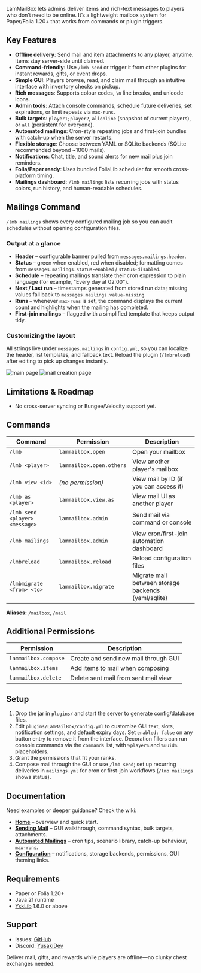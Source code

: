 LamMailBox lets admins deliver items and rich-text messages to players who don’t need to be online. It’s a lightweight mailbox system for Paper/Folia 1.20+ that works from commands or plugin triggers.

## Key Features

* **Offline delivery**: Send mail and item attachments to any player, anytime. Items stay server-side until claimed.
* **Command-friendly**: Use `/lmb send` or trigger it from other plugins for instant rewards, gifts, or event drops.
* **Simple GUI**: Players browse, read, and claim mail through an intuitive interface with inventory checks on pickup.
* **Rich messages**: Supports colour codes, `\n` line breaks, and unicode icons.
* **Admin tools**: Attach console commands, schedule future deliveries, set expirations, or limit repeats via `max-runs`.
* **Bulk targets**: `player1;player2`, `allonline` (snapshot of current players), or `all` (persistent for everyone).
* **Automated mailings**: Cron-style repeating jobs and first-join bundles with catch-up when the server restarts.
* **Flexible storage**: Choose between YAML or SQLite backends (SQLite recommended beyond ~1000 mails).
* **Notifications**: Chat, title, and sound alerts for new mail plus join reminders.
* **Folia/Paper ready**: Uses bundled FoliaLib scheduler for smooth cross-platform timing.
* **Mailings dashboard**: `/lmb mailings` lists recurring jobs with status colors, run history, and human-readable schedules.

## Mailings Command

`/lmb mailings` shows every configured mailing job so you can audit schedules without opening configuration files.

### Output at a glance

- **Header** – configurable banner pulled from `messages.mailings.header`.
- **Status** – green when enabled, red when disabled; formatting comes from `messages.mailings.status-enabled` / `status-disabled`.
- **Schedule** – repeating mailings translate their cron expression to plain language (for example, "Every day at 02:00").
- **Next / Last run** – timestamps generated from stored run data; missing values fall back to `messages.mailings.value-missing`.
- **Runs** – whenever `max-runs` is set, the command displays the current count and highlights when the mailing has completed.
- **First-join mailings** – flagged with a simplified template that keeps output tidy.

### Customizing the layout

All strings live under `messages.mailings` in `config.yml`, so you can localize the header, list templates, and fallback text. Reload the plugin (`/lmbreload`) after editing to pick up changes instantly.

![main page](https://cdn.modrinth.com/data/cached_images/27a045c3d426870f8941d9d3ca1e7b0282d3a900_0.webp)
![mail creation page](https://cdn.modrinth.com/data/cached_images/8f6c3a33f10f14d70cdd1221b8c5c716a071d9fb_0.webp)

## Limitations & Roadmap

* No cross-server syncing or Bungee/Velocity support yet.

## Commands

| Command                        | Permission               | Description                      |
| ------------------------------ | ------------------------ | -------------------------------- |
| `/lmb`                         | `lammailbox.open`        | Open your mailbox                |
| `/lmb <player>`                | `lammailbox.open.others` | View another player's mailbox    |
| `/lmb view <id>`               | *(no permission)*        | View mail by ID (if you can access it) |
| `/lmb as <player>`             | `lammailbox.view.as`     | View mail UI as another player   |
| `/lmb send <player> <message>` | `lammailbox.admin`       | Send mail via command or console |
| `/lmb mailings`                | `lammailbox.admin`       | View cron/first-join automation dashboard |
| `/lmbreload`                   | `lammailbox.reload`      | Reload configuration files       |
| `/lmbmigrate <from> <to>`      | `lammailbox.migrate`     | Migrate mail between storage backends (yaml/sqlite) |

**Aliases:** `/mailbox`, `/mail`

## Additional Permissions

| Permission             | Description                                    |
| ---------------------- | ---------------------------------------------- |
| `lammailbox.compose`   | Create and send new mail through GUI          |
| `lammailbox.items`     | Add items to mail when composing              |
| `lammailbox.delete`    | Delete sent mail from sent mail view          |

## Setup

1. Drop the jar in `plugins/` and start the server to generate config/database files.
2. Edit `plugins/LamMailBox/config.yml` to customize GUI text, slots, notification settings, and default expiry days. Set `enabled: false` on any button entry to remove it from the interface. Decoration fillers can run console commands via the `commands` list, with `%player%` and `%uuid%` placeholders.
3. Grant the permissions that fit your ranks.
4. Compose mail through the GUI or use `/lmb send`; set up recurring deliveries in `mailings.yml` for cron or first-join workflows (`/lmb mailings` shows status).

## Documentation

Need examples or deeper guidance? Check the wiki:

* **[Home](https://github.com/LamaliaNetwork/LamMailBox/wiki/Home)** – overview and quick start.
* **[Sending Mail](https://github.com/LamaliaNetwork/LamMailBox/wiki/Sending-Mail)** – GUI walkthrough, command syntax, bulk targets, attachments.
* **[Automated Mailings](https://github.com/LamaliaNetwork/LamMailBox/wiki/Automated-Mailings)** – cron tips, scenario library, catch-up behaviour, `max-runs`.
* **[Configuration](https://github.com/LamaliaNetwork/LamMailBox/wiki/Configuration)** – notifications, storage backends, permissions, GUI theming links.

## Requirements

* Paper or Folia 1.20+
* Java 21 runtime
* [YskLib](https://github.com/YusakiDev/YskLib/releases) 1.6.0 or above

## Support

* Issues: [GitHub](https://github.com/LamaliaNetwork/LamMailBox/issues)
* Discord: [YusakiDev](https://discord.gg/AjEh3dMPfq)

Deliver mail, gifts, and rewards while players are offline—no clunky chest exchanges needed.

